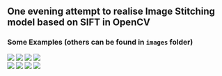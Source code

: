 ## One evening attempt to realise Image Stitching model based on SIFT in OpenCV

### Some Examples (others can be found in `images` folder)
<img src="images/first_try/11.jpg" />
<img src="images/first_try/12.jpg" />
<img src="images/first_try/matching1.jpg" />
<img src="images/first_try/panorama1.jpg" />


<br/>

<img src="images/fourth_try/1.jpg" />
<img src="images/fourth_try/2.jpg" />
<img src="images/fourth_try/matching.jpg" />
<img src="images/fourth_try/panorama.jpg" />

